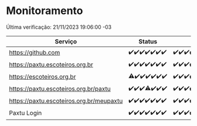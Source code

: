 # Monitoramento

Última verificação: 21/11/2023 19:06:00 -03

|Serviço|Status|Últimas 24h|
|---|---|---|
|https://github.com|<span title="2023-11-14: OK=24">✔️</span><span title="2023-11-15: OK=24">✔️</span><span title="2023-11-16: OK=24">✔️</span><span title="2023-11-17: OK=24">✔️</span><span title="2023-11-18: OK=24">✔️</span><span title="2023-11-19: OK=24">✔️</span><span title="2023-11-20: OK=22">✔️</span>|<span title="20/11/2023 19:06:00 -03 : 200">✔️</span><span title="20/11/2023 20:06:00 -03 : 200">✔️</span><span title="20/11/2023 21:31:00 -03 : 200">✔️</span><span title="20/11/2023 22:52:00 -03 : 200">✔️</span><span title="20/11/2023 23:24:00 -03 : 200">✔️</span><span title="21/11/2023 00:07:00 -03 : 200">✔️</span><span title="21/11/2023 01:08:00 -03 : 200">✔️</span><span title="21/11/2023 02:06:00 -03 : 200">✔️</span><span title="21/11/2023 03:08:00 -03 : 200">✔️</span><span title="21/11/2023 04:05:00 -03 : 200">✔️</span><span title="21/11/2023 05:09:00 -03 : 200">✔️</span><span title="21/11/2023 06:06:00 -03 : 200">✔️</span><span title="21/11/2023 07:12:00 -03 : 200">✔️</span><span title="21/11/2023 08:04:00 -03 : 200">✔️</span><span title="21/11/2023 09:12:00 -03 : 200">✔️</span><span title="21/11/2023 10:10:00 -03 : 200">✔️</span><span title="21/11/2023 11:06:00 -03 : 200">✔️</span><span title="21/11/2023 12:04:00 -03 : 200">✔️</span><span title="21/11/2023 13:08:00 -03 : 200">✔️</span><span title="21/11/2023 14:06:00 -03 : 200">✔️</span><span title="21/11/2023 15:08:00 -03 : 200">✔️</span><span title="21/11/2023 16:04:00 -03 : 200">✔️</span><span title="21/11/2023 17:06:00 -03 : 200">✔️</span><span title="21/11/2023 18:05:00 -03 : 200">✔️</span><span title="21/11/2023 19:05:00 -03 : 200">✔️</span>|
|https://paxtu.escoteiros.org.br|<span title="2023-11-14: OK=24">✔️</span><span title="2023-11-15: OK=24">✔️</span><span title="2023-11-16: OK=24">✔️</span><span title="2023-11-17: OK=24">✔️</span><span title="2023-11-18: OK=24">✔️</span><span title="2023-11-19: OK=24">✔️</span><span title="2023-11-20: OK=22">✔️</span>|<span title="20/11/2023 19:06:00 -03 : 200">✔️</span><span title="20/11/2023 20:06:00 -03 : 200">✔️</span><span title="20/11/2023 21:31:00 -03 : 200">✔️</span><span title="20/11/2023 22:52:00 -03 : 200">✔️</span><span title="20/11/2023 23:24:00 -03 : 200">✔️</span><span title="21/11/2023 00:07:00 -03 : 200">✔️</span><span title="21/11/2023 01:08:00 -03 : 200">✔️</span><span title="21/11/2023 02:06:00 -03 : 200">✔️</span><span title="21/11/2023 03:08:00 -03 : 200">✔️</span><span title="21/11/2023 04:05:00 -03 : 200">✔️</span><span title="21/11/2023 05:09:00 -03 : 200">✔️</span><span title="21/11/2023 06:06:00 -03 : 200">✔️</span><span title="21/11/2023 07:12:00 -03 : 200">✔️</span><span title="21/11/2023 08:04:00 -03 : 200">✔️</span><span title="21/11/2023 09:12:00 -03 : 200">✔️</span><span title="21/11/2023 10:10:00 -03 : 200">✔️</span><span title="21/11/2023 11:06:00 -03 : 200">✔️</span><span title="21/11/2023 12:04:00 -03 : 200">✔️</span><span title="21/11/2023 13:08:00 -03 : 200">✔️</span><span title="21/11/2023 14:06:00 -03 : 200">✔️</span><span title="21/11/2023 15:08:00 -03 : 200">✔️</span><span title="21/11/2023 16:04:00 -03 : 200">✔️</span><span title="21/11/2023 17:06:00 -03 : 200">✔️</span><span title="21/11/2023 18:05:00 -03 : 200">✔️</span><span title="21/11/2023 19:05:00 -03 : 200">✔️</span>|
|https://escoteiros.org.br|<span title="2023-11-14: OK=23, Falhas=1">⚠️</span><span title="2023-11-15: OK=24">✔️</span><span title="2023-11-16: OK=24">✔️</span><span title="2023-11-17: OK=24">✔️</span><span title="2023-11-18: OK=24">✔️</span><span title="2023-11-19: OK=24">✔️</span><span title="2023-11-20: OK=22">✔️</span>|<span title="20/11/2023 19:06:00 -03 : 200">✔️</span><span title="20/11/2023 20:06:00 -03 : 200">✔️</span><span title="20/11/2023 21:31:00 -03 : 200">✔️</span><span title="20/11/2023 22:52:00 -03 : 200">✔️</span><span title="20/11/2023 23:24:00 -03 : 200">✔️</span><span title="21/11/2023 00:07:00 -03 : 200">✔️</span><span title="21/11/2023 01:08:00 -03 : 200">✔️</span><span title="21/11/2023 02:06:00 -03 : 200">✔️</span><span title="21/11/2023 03:08:00 -03 : 200">✔️</span><span title="21/11/2023 04:05:00 -03 : 200">✔️</span><span title="21/11/2023 05:09:00 -03 : 200">✔️</span><span title="21/11/2023 06:06:00 -03 : 200">✔️</span><span title="21/11/2023 07:12:00 -03 : 200">✔️</span><span title="21/11/2023 08:04:00 -03 : 200">✔️</span><span title="21/11/2023 09:12:00 -03 : 200">✔️</span><span title="21/11/2023 10:10:00 -03 : 200">✔️</span><span title="21/11/2023 11:06:00 -03 : 200">✔️</span><span title="21/11/2023 12:04:00 -03 : 200">✔️</span><span title="21/11/2023 13:08:00 -03 : 200">✔️</span><span title="21/11/2023 14:06:00 -03 : 200">✔️</span><span title="21/11/2023 15:08:00 -03 : 200">✔️</span><span title="21/11/2023 16:04:00 -03 : 200">✔️</span><span title="21/11/2023 17:06:00 -03 : 200">✔️</span><span title="21/11/2023 18:05:00 -03 : 200">✔️</span><span title="21/11/2023 19:05:00 -03 : 200">✔️</span>|
|https://paxtu.escoteiros.org.br/paxtu|<span title="2023-11-14: OK=24">✔️</span><span title="2023-11-15: OK=24">✔️</span><span title="2023-11-16: OK=24">✔️</span><span title="2023-11-17: OK=23, Falhas=1">⚠️</span><span title="2023-11-18: OK=24">✔️</span><span title="2023-11-19: OK=24">✔️</span><span title="2023-11-20: OK=22">✔️</span>|<span title="20/11/2023 19:06:00 -03 : 200">✔️</span><span title="20/11/2023 20:06:00 -03 : 200">✔️</span><span title="20/11/2023 21:31:00 -03 : 200">✔️</span><span title="20/11/2023 22:52:00 -03 : 200">✔️</span><span title="20/11/2023 23:24:00 -03 : 200">✔️</span><span title="21/11/2023 00:07:00 -03 : 200">✔️</span><span title="21/11/2023 01:08:00 -03 : 200">✔️</span><span title="21/11/2023 02:06:00 -03 : 200">✔️</span><span title="21/11/2023 03:08:00 -03 : 200">✔️</span><span title="21/11/2023 04:05:00 -03 : 200">✔️</span><span title="21/11/2023 05:09:00 -03 : 200">✔️</span><span title="21/11/2023 06:06:00 -03 : 200">✔️</span><span title="21/11/2023 07:12:00 -03 : 200">✔️</span><span title="21/11/2023 08:04:00 -03 : 200">✔️</span><span title="21/11/2023 09:12:00 -03 : 200">✔️</span><span title="21/11/2023 10:10:00 -03 : 200">✔️</span><span title="21/11/2023 11:06:00 -03 : 200">✔️</span><span title="21/11/2023 12:04:00 -03 : 200">✔️</span><span title="21/11/2023 13:08:00 -03 : 200">✔️</span><span title="21/11/2023 14:06:00 -03 : 200">✔️</span><span title="21/11/2023 15:08:00 -03 : 200">✔️</span><span title="21/11/2023 16:04:00 -03 : 200">✔️</span><span title="21/11/2023 17:06:00 -03 : 200">✔️</span><span title="21/11/2023 18:06:00 -03 : 200">✔️</span><span title="21/11/2023 19:05:00 -03 : 200">✔️</span>|
|https://paxtu.escoteiros.org.br/meupaxtu|<span title="2023-11-14: OK=24">✔️</span><span title="2023-11-15: OK=24">✔️</span><span title="2023-11-16: OK=24">✔️</span><span title="2023-11-17: OK=24">✔️</span><span title="2023-11-18: OK=24">✔️</span><span title="2023-11-19: OK=24">✔️</span><span title="2023-11-20: OK=22">✔️</span>|<span title="20/11/2023 19:06:00 -03 : 200">✔️</span><span title="20/11/2023 20:06:00 -03 : 200">✔️</span><span title="20/11/2023 21:31:00 -03 : 200">✔️</span><span title="20/11/2023 22:52:00 -03 : 200">✔️</span><span title="20/11/2023 23:24:00 -03 : 200">✔️</span><span title="21/11/2023 00:07:00 -03 : 200">✔️</span><span title="21/11/2023 01:08:00 -03 : 200">✔️</span><span title="21/11/2023 02:06:00 -03 : 200">✔️</span><span title="21/11/2023 03:08:00 -03 : 200">✔️</span><span title="21/11/2023 04:05:00 -03 : 200">✔️</span><span title="21/11/2023 05:09:00 -03 : 200">✔️</span><span title="21/11/2023 06:06:00 -03 : 200">✔️</span><span title="21/11/2023 07:12:00 -03 : 200">✔️</span><span title="21/11/2023 08:04:00 -03 : 200">✔️</span><span title="21/11/2023 09:12:00 -03 : 200">✔️</span><span title="21/11/2023 10:10:00 -03 : 200">✔️</span><span title="21/11/2023 11:06:00 -03 : 200">✔️</span><span title="21/11/2023 12:04:00 -03 : 200">✔️</span><span title="21/11/2023 13:08:00 -03 : 200">✔️</span><span title="21/11/2023 14:06:00 -03 : 200">✔️</span><span title="21/11/2023 15:08:00 -03 : 200">✔️</span><span title="21/11/2023 16:04:00 -03 : 200">✔️</span><span title="21/11/2023 17:06:00 -03 : 200">✔️</span><span title="21/11/2023 18:06:00 -03 : 200">✔️</span><span title="21/11/2023 19:06:00 -03 : 200">✔️</span>|
|Paxtu Login|<span title="2023-11-14: OK=24">✔️</span><span title="2023-11-15: OK=24">✔️</span><span title="2023-11-16: OK=24">✔️</span><span title="2023-11-17: OK=24">✔️</span><span title="2023-11-18: OK=24">✔️</span><span title="2023-11-19: OK=24">✔️</span><span title="2023-11-20: OK=22">✔️</span>|<span title="20/11/2023 19:06:00 -03 : 200">✔️</span><span title="20/11/2023 20:06:00 -03 : 200">✔️</span><span title="20/11/2023 21:31:00 -03 : 200">✔️</span><span title="20/11/2023 22:52:00 -03 : 200">✔️</span><span title="20/11/2023 23:24:00 -03 : 200">✔️</span><span title="21/11/2023 00:07:00 -03 : 200">✔️</span><span title="21/11/2023 01:08:00 -03 : 200">✔️</span><span title="21/11/2023 02:06:00 -03 : 200">✔️</span><span title="21/11/2023 03:08:00 -03 : 200">✔️</span><span title="21/11/2023 04:05:00 -03 : 200">✔️</span><span title="21/11/2023 05:09:00 -03 : 200">✔️</span><span title="21/11/2023 06:06:00 -03 : 200">✔️</span><span title="21/11/2023 07:12:00 -03 : 200">✔️</span><span title="21/11/2023 08:04:00 -03 : 200">✔️</span><span title="21/11/2023 09:12:00 -03 : 200">✔️</span><span title="21/11/2023 10:10:00 -03 : 200">✔️</span><span title="21/11/2023 11:06:00 -03 : 200">✔️</span><span title="21/11/2023 12:04:00 -03 : 200">✔️</span><span title="21/11/2023 13:08:00 -03 : 200">✔️</span><span title="21/11/2023 14:06:00 -03 : 200">✔️</span><span title="21/11/2023 15:08:00 -03 : 200">✔️</span><span title="21/11/2023 16:04:00 -03 : 200">✔️</span><span title="21/11/2023 17:06:00 -03 : 200">✔️</span><span title="21/11/2023 18:06:00 -03 : 200">✔️</span><span title="21/11/2023 19:06:00 -03 : 200">✔️</span>|
